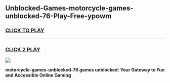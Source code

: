 
## Unblocked-Games-motorcycle-games-unblocked-76-Play-Free-ypowm
<h3>
<a href="https://premium76.site?title=motorcycle-games-unblocked-76&ref=19M">CLICK TO PLAY</a></h3>
<hr>

<h3>
<a href="https://premium76.site?title=motorcycle-games-unblocked-76&ref=19M">CLICK 2 PLAY</a>
  
</h3>

<a href="https://premium76.site?title=motorcycle-games-unblocked-76&ref=19M"><img src="https://clearcache.store/games.png"></a>


**motorcycle-games-unblocked-76 games unblocked: Your Gateway to Fun and Accessible Online Gaming**
